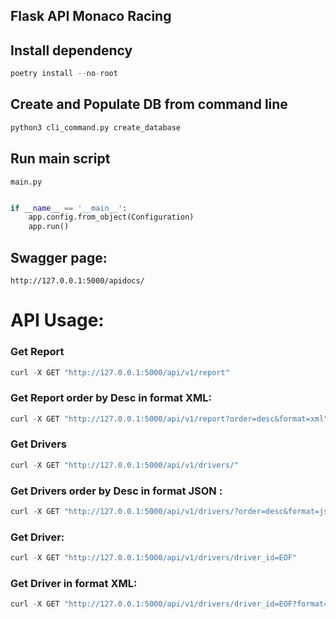 ## Flask API Monaco Racing


## Install dependency
```python
poetry install --no-root
```

## Create and Populate DB from command line
```python
python3 cli_command.py create_database
```

## Run main script
`main.py`
```python

if __name__ == '__main__':
    app.config.from_object(Configuration)
    app.run()
```
## Swagger page:
`http://127.0.0.1:5000/apidocs/`

# API Usage:
### Get Report
```python
curl -X GET "http://127.0.0.1:5000/api/v1/report"
```
### Get Report order by Desc in format XML:
```python
curl -X GET "http://127.0.0.1:5000/api/v1/report?order=desc&format=xml"
```
### Get Drivers
```python
curl -X GET "http://127.0.0.1:5000/api/v1/drivers/"
```
### Get Drivers order by Desc in format JSON :
```python
curl -X GET "http://127.0.0.1:5000/api/v1/drivers/?order=desc&format=json"
```
### Get Driver:
```python
curl -X GET "http://127.0.0.1:5000/api/v1/drivers/driver_id=EOF"
```
### Get Driver in format XML:
```python
curl -X GET "http://127.0.0.1:5000/api/v1/drivers/driver_id=EOF?format=xml"
```
